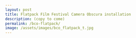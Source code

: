 ```yaml
---
layout: post
title: Flatpack Film Festival Camera Obscura installation
description: (copy to come)
permalink: /bco-flatpack/
image: /assets/images/bco_flatpack_t.jpg
---
```

